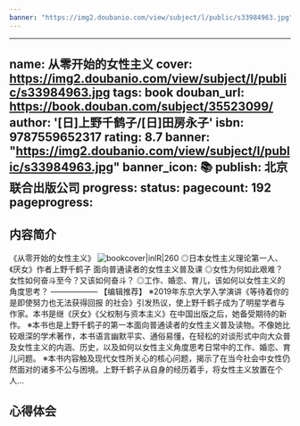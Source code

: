 ```yaml
---
banner: "https://img2.doubanio.com/view/subject/l/public/s33984963.jpg"
---
```

---
name: 从零开始的女性主义
cover: https://img2.doubanio.com/view/subject/l/public/s33984963.jpg
tags: book
douban_url: https://book.douban.com/subject/35523099/
author: '[日]上野千鹤子/[日]田房永子'
isbn: 9787559652317
rating:  8.7 
banner: "https://img2.doubanio.com/view/subject/l/public/s33984963.jpg"
banner_icon: 📚
publish: 北京联合出版公司
progress:
status: 
pagecount: 192
pageprogress: 
---
## 内容简介
《从零开始的女性主义》
![bookcover|inlR|260](https://img2.doubanio.com/view/subject/l/public/s33984963.jpg)
◎日本女性主义理论第一人、《厌女》作者上野千鹤子 面向普通读者的女性主义普及课
◎女性为何如此艰难？女性如何奋斗至今？又该如何奋斗？
◎工作、婚恋、育儿，该如何以女性主义的角度思考？
——————
【编辑推荐】
※2019年东京大学入学演讲《等待着你的是即使努力也无法获得回报 的社会》引发热议，使上野千鹤子成为了明星学者与作家。本书是继《厌女》《父权制与资本主义》在中国出版之后，她备受期待的新作。
※本书也是上野千鹤子的第一本面向普通读者的女性主义普及读物。不像她比较艰深的学术著作，本书语言幽默平实、通俗易懂，在轻松的对谈形式中向大众普及女性主义的内涵、历史，以及如何以女性主义角度思考日常中的工作、婚恋、育儿问题。
※本书内容触及现代女性所关心的核心问题，揭示了在当今社会中女性仍然面对的诸多不公与困境。上野千鹤子从自身的经历着手，将女性主义放置在个人...

## 心得体会
